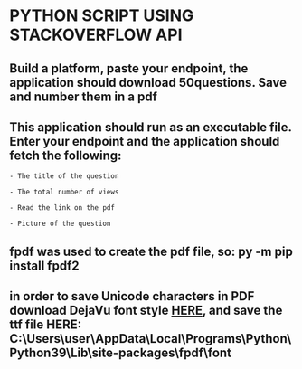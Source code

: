 # __PYTHON SCRIPT USING STACKOVERFLOW API__

## Build a platform, paste your endpoint, the application should download 50questions. Save and number them in a pdf

## This application should run as an executable file. Enter your endpoint and the application should fetch the following:

	- The title of the question

	- The total number of views

	- Read the link on the pdf

	- Picture of the question

## fpdf was used to create the pdf file, so: py -m pip install fpdf2

## in order to save __Unicode characters__ in PDF download DejaVu font style [HERE](https://fonts2u.com/download/dejavu-sans-condensed.font), and save the ttf file HERE: C:\Users\user\AppData\Local\Programs\Python\Python39\Lib\site-packages\fpdf\font
